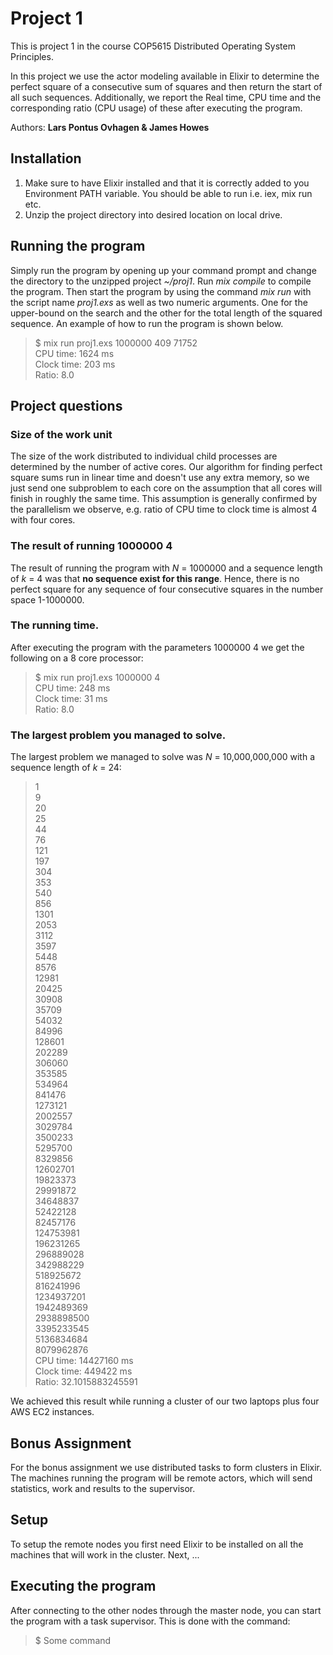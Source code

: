 # Project 1

This is project 1 in the course COP5615 Distributed Operating System Principles.

In this project we use the actor modeling available in Elixir to determine the perfect square of a
consecutive sum of squares and then return the start of all such sequences. Additionally, we report the Real time, CPU time and the corresponding ratio (CPU usage) of these after executing the program.

Authors: **Lars Pontus Ovhagen & James Howes**

## Installation
1. Make sure to have Elixir installed and that it is correctly added to you Environment PATH variable. You should be able to run i.e. iex, mix run etc.
2. Unzip the project directory into desired location on local drive.

## Running the program
Simply run the program by opening up your command prompt and change the directory to the unzipped project *~/proj1*. Run *mix compile* to compile the program. Then start the program by using the command *mix run* with the script name *proj1.exs* as well as two numeric arguments. One for the upper-bound on the search and the other for the total length of the squared sequence. An example of how to run the program is shown below.

>$ mix run proj1.exs 1000000 409
71752  
CPU time:   1624 ms  
Clock time: 203 ms  
Ratio: 8.0

## Project questions

### Size of the work unit
The size of the work distributed to individual child processes are determined by the number of active cores.
Our algorithm for finding perfect square sums run in linear time and doesn't use any extra memory, so we just send
one subproblem to each core on the assumption that all cores will finish in roughly the same time. This assumption
is generally confirmed by the parallelism we observe, e.g. ratio of CPU time to clock time is almost 4 with four cores.

### The result of running 1000000 4
The result of running the program with *N* = 1000000 and a sequence length of *k* = 4 was that __no sequence exist for this range__. Hence, there is no perfect square for any sequence of four consecutive squares in the number space 1-1000000.

### The running time.
After executing the program with the parameters 1000000 4 we get the following on a 8 core processor:
>$ mix run proj1.exs 1000000 4  
CPU time:   248 ms  
Clock time: 31 ms  
Ratio: 8.0

### The largest problem you managed to solve.
The largest problem we managed to solve was *N* = 10,000,000,000 with a sequence length of *k* = 24:
>1  
9  
20  
25  
44  
76  
121  
197  
304  
353  
540  
856  
1301  
2053  
3112  
3597  
5448  
8576  
12981  
20425  
30908  
35709  
54032  
84996  
128601  
202289  
306060  
353585  
534964  
841476  
1273121  
2002557  
3029784  
3500233  
5295700  
8329856  
12602701  
19823373  
29991872  
34648837  
52422128  
82457176  
124753981  
196231265  
296889028  
342988229  
518925672  
816241996  
1234937201  
1942489369  
2938898500  
3395233545  
5136834684  
8079962876  
CPU time:   14427160 ms  
Clock time: 449422 ms  
Ratio: 32.1015883245591

We achieved this result while running a cluster of our two laptops plus four AWS EC2 instances.

## Bonus Assignment
For the bonus assignment we use distributed tasks to form clusters in Elixir. The machines running the program will be remote actors, which will send statistics, work and results to the supervisor.

## Setup
To setup the remote nodes you first need Elixir to be installed on all the machines that will work in the cluster. Next, ...

## Executing the program
After connecting to the other nodes through the master node, you can start the program with a task supervisor. This is done with the command:

> $ Some command
